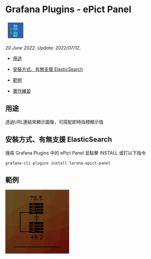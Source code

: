 # Grafana Plugins - ePict Panel

![img](ePict_Panel_icon.png)

*20 June 2022. Update: 2022/07/12.*

* [用途](#use)

* [安裝方式、有無支援 ElasticSearch](#install)

* [範例](#example)

* [實作練習](#do_example)

<h2 id="use">用途</h2>

透過URL連結來顯示圖像，可搭配即時指標顯示值

<h2 id="install">安裝方式、有無支援 ElasticSearch</h2>

搜尋 Grafana Plugins 中的 ePict Panel 並點擊 INSTALL 或打以下指令

    grafana-cli plugins install larona-epict-panel

<h2 id="example">範例</h2>

![img](ePict.png)

